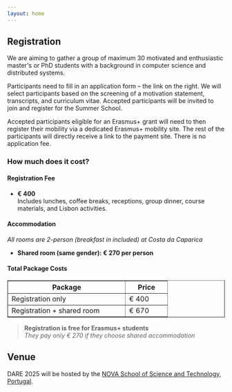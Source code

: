 ```yaml
---
layout: home
---
```


## Registration

We are aiming to gather a group of maximum 30 motivated and enthusiastic master's or PhD students with a background in computer science and distributed systems.

Participants need to fill in an application form – the link on the right. We will select participants based on the screening of a motivation statement, transcripts, and curriculum vitae. Accepted participants will be invited to join and register for the Summer School.

Accepted participants eligible for an Erasmus+ grant will need to then register their mobility via a dedicated Erasmus+ mobility site. The rest of the participants will directly receive a link to the payment site. There is no application fee.

### How much does it cost?

#### Registration Fee

- **€ 400**  
  Includes lunches, coffee breaks, receptions, group dinner, course materials, and Lisbon activities.

#### Accommodation  

_All rooms are 2-person (breakfast in included) at Costa da Caparica_  
- **Shared room (same gender): € 270 per person**

#### Total Package Costs

<table border="1" cellspacing="2" cellpadding="2">
<thead>
<tr>
<th>Package</th>
<th>Price</th>
</tr>
</thead>
<tbody>
<tr>
<td>Registration only</td>
<td>&euro; 400&nbsp; &nbsp; &nbsp; &nbsp;&nbsp;</td>
</tr>
<tr>
<td>Registration + shared room&nbsp; &nbsp; &nbsp; &nbsp; &nbsp; &nbsp;&nbsp;</td>
<td>&euro; 670&nbsp; &nbsp; &nbsp; &nbsp;&nbsp;</td>
</tr>
</tbody>
</table>

<blockquote>
  <p><strong>Registration is free for Erasmus+ students</strong><br>
  <em>They pay only € 270 if they choose shared accommodation</em></p>
</blockquote>

## Venue

DARE 2025 will be hosted by the [NOVA School of Science and Technology, Portugal](https://www.fct.unl.pt/en).


